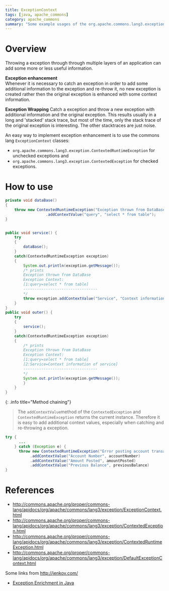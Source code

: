 ```yaml
---
title: ExceptionContext
tags: [java, apache_commons]
category: apache_commons
summary: "Some example usages of the org.apache.commons.lang3.exception.ExceptionContext class."
---
```


# Overview
Throwing a exception through through multiple layers of an application can add some more or less useful information.

**Exception enhancement**  
Whenever it is necessary to catch an exception in order to add some additional information to the exception and re-throw it, no new exception is created rather then the original exception is enhanced with some context information.

**Exception Wrapping**
Catch a exception and throw a new exception with additional information and the original exception. This results usually in a long and 'stacked' stack trace, but most of the time, only the stack trace of the original exception is interesting. The other stacktraces are just noise.

An easy way to implement exception enhancement is to use the commons lang `ExceptionContext` classes:

* `org.apache.commons.lang3.exception.ContextedRuntimeException` for unchecked exceptions and
* `org.apache.commons.lang3.exception.ContextedException` for checked exceptions.


# How to use

```java
private void dataBase()
{
	throw new ContextedRuntimeException("Exception thrown from DataBase")
	              .addContextValue("query", "select * from table");
}


public void service() {
	try
	{
		dataBase();
	}
	catch(ContextedRuntimeException exception)
	{
		System.out.println(exception.getMessage());
		/* prints
		Exception thrown from DataBase
		Exception Context:
		[1:query=select * from table]
        ---------------------------------
		*/
		throw exception.addContextValue("Service", "Context information of service");
	}
}
public void outer() {
	try
	{
		service();
	}
	catch(ContextedRuntimeException exception)
	{
		/* prints
		Exception thrown from DataBase
		Exception Context:
		[1:query=select * from table]
		[2:Service=Context information of service]
		---------------------------------
		*/
		System.out.println(exception.getMessage());
		}
	}
}
```

{: .info title="Method chaining"}
>The `addContextValue`method of the `ContextedException` and `ContextedRuntimeException` returns the current instance. Therefore it is easy to add additional context values, especially when catching and re-throwing a exception.
>
```java
try {
      ...
    } catch (Exception e) {
      throw new ContextedRuntimeException("Error posting account transaction", e)
           .addContextValue("Account Number", accountNumber)
           .addContextValue("Amount Posted", amountPosted)
           .addContextValue("Previous Balance", previousBalance)
}
```


# References
* <http://commons.apache.org/proper/commons-lang/apidocs/org/apache/commons/lang3/exception/ExceptionContext.html>
* <http://commons.apache.org/proper/commons-lang/apidocs/org/apache/commons/lang3/exception/ContextedException.html>
* <http://commons.apache.org/proper/commons-lang/apidocs/org/apache/commons/lang3/exception/ContextedRuntimeException.html>
* <http://commons.apache.org/proper/commons-lang/apidocs/org/apache/commons/lang3/exception/DefaultExceptionContext.html>

Some links from <http://jenkov.com/>

* [Exception Enrichment in Java](http://tutorials.jenkov.com/java-exception-handling/exception-enrichment.html)
